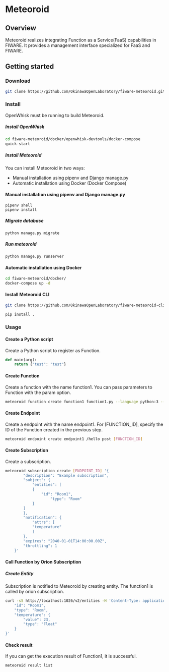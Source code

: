 # Meteoroid

## Overview

Meteoroid realizes integrating Function as a Service(FaaS) capabilities in FIWARE.
It provides a management interface specialized for FaaS and FIWARE.


## Getting started
### Download

```bash
git clone https://github.com/OkinawaOpenLaboratory/fiware-meteoroid.git --recursive && cd fiware-meteoroid/
```

### Install

OpenWhisk must be running to build Meteoroid.

##### Install OpenWhisk

```bash
cd fiware-meteoroid/docker/openwhisk-devtools/docker-compose
quick-start

```

##### Install Meteoroid

You can install Meteoroid in two ways:

- Manual installation using pipenv and Django manage.py
- Automatic installation using Docker (Docker Compose)

#### Manual installation using pipenv and Django manage.py

```
pipenv shell
pipenv install
```

##### Migrate database

```
python manage.py migrate
```

##### Run meteoroid

```bash
python manage.py runserver
```

#### Automatic installation using Docker

```bash
cd fiware-meteoroid/docker/
docker-compose up -d
```

#### Install Meteoroid CLI

```bash
git clone https://github.com/OkinawaOpenLaboratory/fiware-meteoroid-cli.git && cd fiware-meteoroid-cli/
```

```bash
pip install .
```

### Usage

#### Create a Python script

Create a Python script to register as Function.
```python
def main(arg):
    return {"test": "test"}
```

#### Create Function

Create a function with the name function1.
You can pass parameters to Function with the param option.

```bash
meteoroid function create function1 function1.py --language python:3 --param orion_endpoint orion
```

#### Create Endpoint

Create a endpoint with the name endpoint1.
For [FUNCTION_ID], specify the ID of the Function created in the previous step.

```bash
meteoroid endpoint create endpoint1 /hello post [FUNCTION_ID]
```

#### Create Subscription

Create a subscription.

```bash
meteoroid subscription create [ENDPOINT_ID] '{
        "description": "Example subscription",
        "subject": {
            "entities": [
	        {
	            "id": "Room1",
       	            "type": "Room"
	        }
	    ]
        },
        "notification": {
            "attrs": [
	        "temperature"
            ]
        },
        "expires": "2040-01-01T14:00:00.00Z",
        "throttling": 1
    }'
```

#### Call Function by Orion Subscription

##### Create Entity

Subscription is notified to Meteoroid by creating entity.
The function1 is called by orion subscription.

```bash
curl -sS http://localhost:1026/v2/entities -H 'Content-Type: application/json' -d '{
    "id": "Room1",
    "type": "Room",
    "temperature": {
        "value": 23,
        "type": "Float"
    }
}'
```

#### Check result

If you can get the execution result of Function1, it is successful.

```bash
meteoroid result list
```
